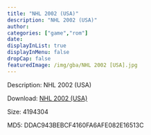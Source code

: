 ```yaml
---
title: "NHL 2002 (USA)"
description: "NHL 2002 (USA)"
author: 
categories: ["game","rom"]
date: 
displayInList: true
displayInMenu: false
dropCap: false
featuredImage: /img/gba/NHL 2002 [USA].jpg
---
```


Description: NHL 2002 (USA)

Download: <a style="text-decoration:underline;" href="https://mega.nz/#!ieBUHKAB!3vcQDwTLUEMkEWrRQYcfzz7sZxFtS61CH6VBXVSz8HE" target = "_blank" rel = "nofollow" > NHL 2002 (USA)</a>

Size: 4194304

MD5: DDAC943BEBCF4160FA6AFE082E16513C

